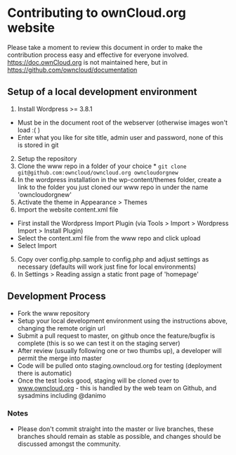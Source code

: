 # Contributing to ownCloud.org website

Please take a moment to review this document in order to make the contribution
process easy and effective for everyone involved.    
https://doc.ownCloud.org is not maintained here, but in https://github.com/owncloud/documentation

## Setup of a local development environment

1. Install Wordpress >= 3.8.1
  * Must be in the document root of the webserver (otherwise images won't load :( )
  * Enter what you like for site title, admin user and password, none of this is stored in git
2. Setup the repository
  1. Clone the www repo in a folder of your choice
    * `git clone git@github.com:owncloud/owncloud.org owncloudorgnew`
  2. In the wordpress installation in the wp-content/themes folder, create a link to the folder you just cloned our www repo in under the name 'owncloudorgnew'
3. Activate the theme in Appearance > Themes
4. Import the website content.xml file
  * First install the Wordpress Import Plugin (via Tools > Import > Wordpress Import > Install Plugin)
  * Select the content.xml file from the www repo and click upload
  * Select Import
5. Copy over config.php.sample to config.php and adjust settings as necessary (defaults will work just fine for local environments)
6. In Settings > Reading assign a static front page of 'homepage'

## Development Process

* Fork the www repository
* Setup your local development environment using the instructions above, changing the remote origin url
* Submit a pull request to master, on github once the feature/bugfix is complete (this is so we can test it on the staging server)
* After review (usually following one or two thumbs up), a developer will permit the merge into master
* Code will be pulled onto staging.owncloud.org for testing (deployment there is automatic)
* Once the test looks good, staging will be cloned over to www.owncloud.org - this is handled by the web team on Github, and sysadmins including @danimo 

### Notes

* Please don't commit straight into the master or live branches, these branches should remain as stable as possible, and changes should be discussed amongst the community.

